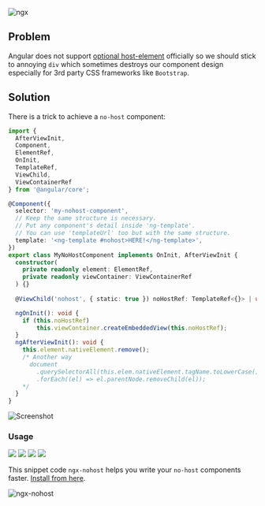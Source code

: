 ![ngx](https://user-images.githubusercontent.com/8418700/143725233-c5b3320c-30ab-4077-9939-9b37dd6be5db.png)

## Problem

Angular does not support [optional host-element](https://github.com/angular/angular/issues/18877) officially so we should stick to annoying `div` which sometimes destroys our component design especially for 3rd party CSS frameworks like `Bootstrap`.

## Solution

There is a trick to achieve a `no-host` component:

```typescript
import {
  AfterViewInit,
  Component,
  ElementRef,
  OnInit,
  TemplateRef,
  ViewChild,
  ViewContainerRef
} from '@angular/core';

@Component({
  selector: 'my-nohost-component',
  // Keep the same structure is necessary. 
  // Put any component's detail inside 'ng-template'.
  // You can use 'templateUrl' too but with the same structure.
  template: '<ng-template #nohost>HERE!</ng-template>',
})
export class MyNoHostComponent implements OnInit, AfterViewInit {
  constructor(
    private readonly element: ElementRef,
    private readonly viewContainer: ViewContainerRef
  ) {}
  
  @ViewChild('nohost', { static: true }) noHostRef: TemplateRef<{}> | undefined;

  ngOnInit(): void {
    if (this.noHostRef)
        this.viewContainer.createEmbeddedView(this.noHostRef);
  }
  ngAfterViewInit(): void {
    this.element.nativeElement.remove();
    /* Another way
      document
        .querySelectorAll(this.elem.nativeElement.tagName.toLowerCase())
        .forEach((el) => el.parentNode.removeChild(el));
    */
  }
}
```

![Screenshot](https://user-images.githubusercontent.com/8418700/143724048-93872d5e-b634-4687-9bcd-8edfc610abbc.png)

### Usage

![](https://vsmarketplacebadge.apphb.com/version/hamedfathi.angular-nohost.svg)
![](https://vsmarketplacebadge.apphb.com/installs/hamedfathi.angular-nohost.svg)
![](https://vsmarketplacebadge.apphb.com/downloads/hamedfathi.angular-nohost.svg)
![](https://vsmarketplacebadge.apphb.com/rating/hamedfathi.angular-nohost.svg)

This snippet code `ngx-nohost` helps you write your `no-host` components faster. [Install from here](https://marketplace.visualstudio.com/items?itemName=hamedfathi.angular-nohost). 

![ngx-nohost](https://user-images.githubusercontent.com/8418700/182196135-6ac0cdbd-f2d9-4657-bc1b-ee2427a92826.gif)





